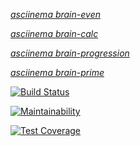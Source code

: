 [_asciinema brain-even_](https://asciinema.org/a/hQ4t8VlGzT186GsioJzSDUoSo)

[_asciinema brain-calc_](https://asciinema.org/a/lzaUXbTzukCABNaOGmKCXeY6d)

[_asciinema brain-progression_](https://asciinema.org/a/Nq7UXm9iJSsStZnDxnZPGPEHv)

[_asciinema brain-prime_](https://asciinema.org/a/3JRZDclTzWRlMiuEsta2BgFf3)

[![Build Status](https://travis-ci.org/nikkstchv/project-lvl1-s442.svg?branch=master)](https://travis-ci.org/nikkstchv/project-lvl1-s454)

[![Maintainability](https://api.codeclimate.com/v1/badges/aec556157bbec3e78c40/maintainability)](https://codeclimate.com/github/nikkstchv/project-lvl1-s454/maintainability)

[![Test Coverage](https://api.codeclimate.com/v1/badges/a99a88d28ad37a79dbf6/test_coverage)](https://codeclimate.com/github/nikkstchv/project-lvl1-s454/maintainability)
